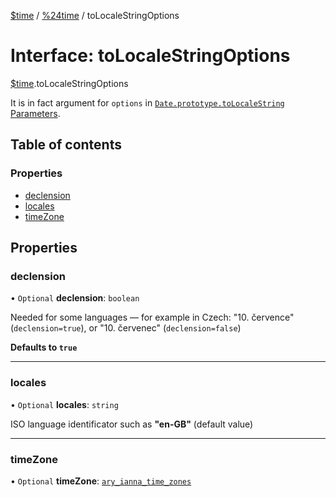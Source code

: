 [$time](../README.md) / [%24time](../modules/_time.md) / toLocaleStringOptions

# Interface: toLocaleStringOptions

[$time](../modules/_time.md).toLocaleStringOptions

It is in fact argument for `options` in [`Date.prototype.toLocaleString` Parameters](https://developer.mozilla.org/en-US/docs/Web/JavaScript/Reference/Global_Objects/Date/toLocaleString#Parameters).

## Table of contents

### Properties

- [declension](_time.toLocaleStringOptions.md#declension)
- [locales](_time.toLocaleStringOptions.md#locales)
- [timeZone](_time.toLocaleStringOptions.md#timezone)

## Properties

### declension

• `Optional` **declension**: `boolean`

Needed for some languages — for example in Czech: "10. července" (`declension=true`), or "10. červenec" (`declension=false`)

**Defaults to `true`**

___

### locales

• `Optional` **locales**: `string`

ISO language identificator such as **"en-GB"** (default value)

___

### timeZone

• `Optional` **timeZone**: [`ary_ianna_time_zones`](../modules/_time.md#ary_ianna_time_zones)
